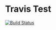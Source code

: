 Travis Test
==================================================

[![Build Status](https://travis-ci.com/DannyBen/travistest.svg?branch=master)](https://travis-ci.com/DannyBen/travistest)